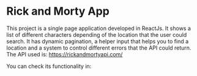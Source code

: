 # Rick and Morty App

This project is a single page application developed in ReactJs. It shows a list of different characters depending of the location that the user could search.
It has dynamic pagination, a helper input that helps you to find a location and a system to control different errors that the API could return. 
The API used is: https://rickandmortyapi.com/

You can check its functionality in: 

